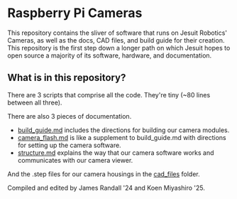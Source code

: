 # Raspberry Pi Cameras

This repository contains the sliver of software that runs on Jesuit Robotics' Cameras, as well as the docs, CAD files, and build guide for their creation. This repository is the first step down a longer path on which Jesuit hopes to open source a majority of its software, hardware, and documentation.

## What is in this repository?
There are 3 scripts that comprise all the code. They're tiny (~80 lines between all three).

There are also 3 pieces of documentation.

* [build_guide.md](build_guide.md) includes the directions for building our camera modules.
* [camera_flash.md](camera_flash.md) is like a supplement to build_guide.md with directions for setting up the camera software.
* [structure.md](structure.md) explains the way that our camera software works and communicates with our camera viewer.

And the .step files for our camera housings in the [cad_files](cad_files)
 folder.

Compiled and edited by James Randall '24 and Koen Miyashiro '25.